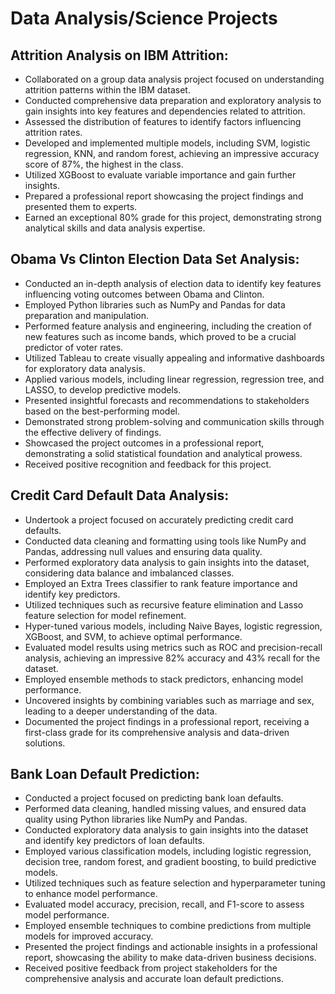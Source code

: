 # Data Analysis/Science Projects

## Attrition Analysis on IBM Attrition:

- Collaborated on a group data analysis project focused on understanding attrition patterns within the IBM dataset.
- Conducted comprehensive data preparation and exploratory analysis to gain insights into key features and dependencies related to attrition.
- Assessed the distribution of features to identify factors influencing attrition rates.
- Developed and implemented multiple models, including SVM, logistic regression, KNN, and random forest, achieving an impressive accuracy score of 87%, the highest in the class.
- Utilized XGBoost to evaluate variable importance and gain further insights.
- Prepared a professional report showcasing the project findings and presented them to experts.
- Earned an exceptional 80% grade for this project, demonstrating strong analytical skills and data analysis expertise.

## Obama Vs Clinton Election Data Set Analysis:

- Conducted an in-depth analysis of election data to identify key features influencing voting outcomes between Obama and Clinton.
- Employed Python libraries such as NumPy and Pandas for data preparation and manipulation.
- Performed feature analysis and engineering, including the creation of new features such as income bands, which proved to be a crucial predictor of voter rates.
- Utilized Tableau to create visually appealing and informative dashboards for exploratory data analysis.
- Applied various models, including linear regression, regression tree, and LASSO, to develop predictive models.
- Presented insightful forecasts and recommendations to stakeholders based on the best-performing model.
- Demonstrated strong problem-solving and communication skills through the effective delivery of findings.
- Showcased the project outcomes in a professional report, demonstrating a solid statistical foundation and analytical prowess.
- Received positive recognition and feedback for this project.

## Credit Card Default Data Analysis:

- Undertook a project focused on accurately predicting credit card defaults.
- Conducted data cleaning and formatting using tools like NumPy and Pandas, addressing null values and ensuring data quality.
- Performed exploratory data analysis to gain insights into the dataset, considering data balance and imbalanced classes.
- Employed an Extra Trees classifier to rank feature importance and identify key predictors.
- Utilized techniques such as recursive feature elimination and Lasso feature selection for model refinement.
- Hyper-tuned various models, including Naive Bayes, logistic regression, XGBoost, and SVM, to achieve optimal performance.
- Evaluated model results using metrics such as ROC and precision-recall analysis, achieving an impressive 82% accuracy and 43% recall for the dataset.
- Employed ensemble methods to stack predictors, enhancing model performance.
- Uncovered insights by combining variables such as marriage and sex, leading to a deeper understanding of the data.
- Documented the project findings in a professional report, receiving a first-class grade for its comprehensive analysis and data-driven solutions.

## Bank Loan Default Prediction:
- Conducted a project focused on predicting bank loan defaults.
- Performed data cleaning, handled missing values, and ensured data quality using Python libraries like NumPy and Pandas.
- Conducted exploratory data analysis to gain insights into the dataset and identify key predictors of loan defaults.
- Employed various classification models, including logistic regression, decision tree, random forest, and gradient boosting, to build predictive models.
- Utilized techniques such as feature selection and hyperparameter tuning to enhance model performance.
- Evaluated model accuracy, precision, recall, and F1-score to assess model performance.
- Employed ensemble techniques to combine predictions from multiple models for improved accuracy.
- Presented the project findings and actionable insights in a professional report, showcasing the ability to make data-driven business decisions.
- Received positive feedback from project stakeholders for the comprehensive analysis and accurate loan default predictions.
